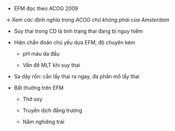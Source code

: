 - EFM đọc theo ACOG 2009    
→ _Xem các định nghĩa trong ACOG chứ không phải của Amsterdam_  
  
  
- Suy thai trong CD là tình trạng thai đang bị nguy hiểm    
- Hiện chẩn đoán chủ yếu dựa EFM, độ chuyên kém    
	- pH máu da đầu    
	- Vấn đề MLT khi suy thai  
- Sa dây rốn: cần lấy thai ra ngay, đa phần mổ lấy thai    
- Bất thường trên EFM    
	- Thở oxy    
	- Truyền dịch đẳng trương    
	- Nằm nghiêng trái  
  
